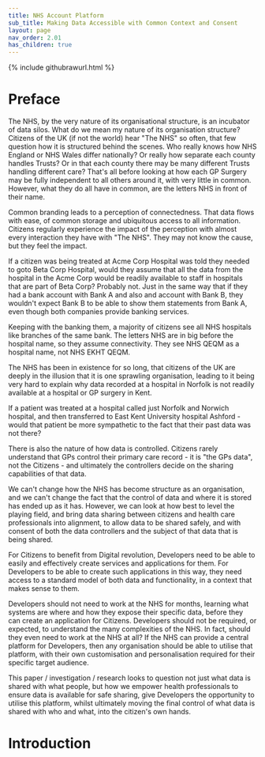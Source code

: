 ```yaml
---
title: NHS Account Platform
sub_title: Making Data Accessible with Common Context and Consent
layout: page
nav_order: 2.01
has_children: true
---
```


{% include githubrawurl.html %}


# Preface

The NHS, by the very nature of its organisational structure, is an incubator of data silos. What do we mean my nature of its organisation structure? Citizens of the UK (if not the world) hear "The NHS" so often, that few question how it is structured behind the scenes. Who really knows how NHS England or NHS Wales differ nationally? Or really how separate each county handles Trusts? Or in that each county there may be many different Trusts handling different care? That's all before looking at how each GP Surgery may be fully independent to all others around it, with very little in common. However, what they do all have in common, are the letters NHS in front of their name.

Common branding leads to a perception of connectedness. That data flows with ease, of common storage and ubiquitous access to all information. Citizens regularly experience the impact of the perception with almost every interaction they have with "The NHS". They may not know the cause, but they feel the impact.

If a citizen was being treated at Acme Corp Hospital was told they needed to goto Beta Corp Hospital, would they assume that all the data from the hospital in the Acme Corp would be readily available to staff in hospitals that are part of Beta Corp? Probably not. Just in the same way that if they had a bank account with Bank A and also and account with Bank B, they wouldn't expect Bank B to be able to show them statements from Bank A, even though both companies provide banking services.

Keeping with the banking them, a majority of citizens see all NHS hospitals like branches of the same bank. The letters NHS are in big before the hospital name, so they assume connectivity. They see NHS QEQM as a hospital name, not NHS EKHT QEQM.

The NHS has been in existence for so long, that citizens of the UK are deeply in the illusion that it is one sprawling organisation, leading to it being very hard to explain why data recorded at a hospital in Norfolk is not readily available at a hospital or GP surgery in Kent. 

If a patient was treated at a hospital called just Norfolk and Norwich hospital, and then transferred to East Kent University hospital Ashford - would that patient be more sympathetic to the fact that their past data was not there?

There is also the nature of how data is controlled. Citizens rarely understand that GPs control their primary care record - it is "the GPs data", not the Citizens - and ultimately the controllers decide on the sharing capabilities of that data.

We can't change how the NHS has become structure as an organisation, and we can't change the fact that the control of data and where it is stored has ended up as it has. However, we can look at how best to level the playing field, and bring data sharing between citizens and health care professionals into alignment, to allow data to be shared safely, and with consent of both the data controllers and the subject of that data that is being shared.

For Citizens to benefit from Digital revolution, Developers need to be able to easily and effectively create services and applications for them. For Developers to be able to create such applications in this way, they need access to a standard model of both data and functionality, in a context that makes sense to them.

Developers should not need to work at the NHS for months, learning what systems are where and how they expose their specific data, before they can create an application for Citizens. Developers should not be required, or expected, to understand the many complexities of the NHS. In fact, should they even need to work at the NHS at all? If the NHS can provide a central platform for Developers, then any organisation should be able to utilise that platform, with their own customisation and personalisation required for their specific target audience.  

This paper / investigation / research looks to question not just what data is shared with what people, but how we empower health professionals to ensure data is available for safe sharing, give Developers the opportunity to utilise this platform, whilst ultimately moving the final control of what data is shared with who and what, into the citizen's own hands. 


# Introduction





